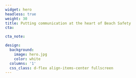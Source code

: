 ```yaml
---
widget: hero
headless: true
weight: 30
title: Putting communication at the heart of Beach Safety
cta:

cta_note: 

design:
  background:
    image: hero.jpg
    color: white
  columns: '1'
  css_class: d-flex align-items-center fullscreen 
---
```

